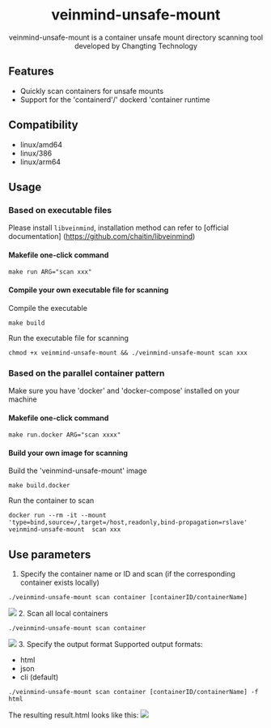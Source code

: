 <h1 align="center"> veinmind-unsafe-mount </h1>

<p align="center">
veinmind-unsafe-mount is a container unsafe mount directory scanning tool developed by Changting Technology
</p>

## Features

- Quickly scan containers for unsafe mounts
- Support for the 'containerd'/' dockerd 'container runtime

## Compatibility

- linux/amd64
- linux/386
- linux/arm64

## Usage

### Based on executable files

Please install ` libveinmind `, installation method can refer to [official documentation] (https://github.com/chaitin/libveinmind)
#### Makefile one-click command

```
make run ARG="scan xxx"
```
#### Compile your own executable file for scanning

Compile the executable
```
make build
```
Run the executable file for scanning
```
chmod +x veinmind-unsafe-mount && ./veinmind-unsafe-mount scan xxx
```
### Based on the parallel container pattern
Make sure you have 'docker' and 'docker-compose' installed on your machine
#### Makefile one-click command
```
make run.docker ARG="scan xxxx"
```
#### Build your own image for scanning
Build the 'veinmind-unsafe-mount' image
```
make build.docker
```
Run the container to scan
```
docker run --rm -it --mount 'type=bind,source=/,target=/host,readonly,bind-propagation=rslave' veinmind-unsafe-mount  scan xxx
```

## Use parameters

1. Specify the container name or ID and scan (if the corresponding container exists locally)
```
./veinmind-unsafe-mount scan container [containerID/containerName]
```
![](https://veinmind-cache.oss-cn-hangzhou.aliyuncs.com/img/docs/veinmind-unsafe-mount/unsafemount_scan_container_01.jpg)
2. Scan all local containers
```
./veinmind-unsafe-mount scan container
```
![](https://veinmind-cache.oss-cn-hangzhou.aliyuncs.com/img/docs/veinmind-unsafe-mount/unsafemount_scan_container_02.jpg)
3. Specify the output format
Supported output formats:
- html
- json
- cli (default)
```
./veinmind-unsafe-mount scan container [containerID/containerName] -f html
```
The resulting result.html looks like this:
![](https://veinmind-cache.oss-cn-hangzhou.aliyuncs.com/img/docs/veinmind-unsafe-mount/unsafemount_scan_container_03.jpg)